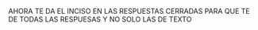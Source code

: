 AHORA TE DA EL INCISO EN LAS RESPUESTAS CERRADAS PARA QUE TE DE TODAS LAS RESPUESAS Y NO SOLO LAS DE TEXTO
